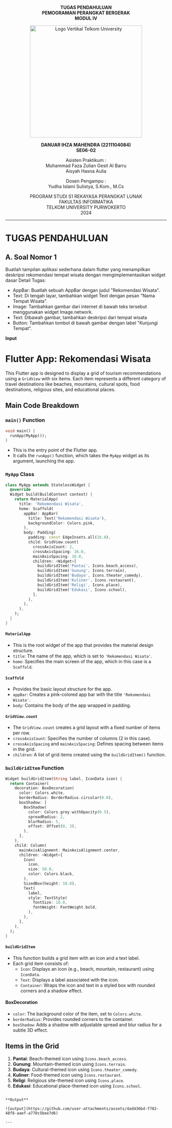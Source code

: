 <div align="center">

**TUGAS PENDAHULUAN** <br>
**PEMOGRAMAN PERANGKAT BERGERAK** <br>
**MODUL IV** <br>

<img src="https://github.com/user-attachments/assets/637271ab-0240-4561-a7a6-04cb1169f636" alt="Logo Vertikal Telkom University" width="350"/>

**DANUAR IHZA MAHENDRA (2211104084)**  
**SE06-02**

Asisten Praktikum :  
Muhammad Faza Zulian Gesit Al Barru  
Aisyah Hasna Aulia

Dosen Pengampu :  
Yudha Islami Sulistya, S.Kom., M.Cs

PROGRAM STUDI S1 REKAYASA PERANGKAT LUNAK  
FAKULTAS INFORMATIKA  
TELKOM UNIVERSITY PURWOKERTO  
2024

</div>

---
# TUGAS PENDAHULUAN

## A. Soal Nomor 1
Buatlah tampilan aplikasi sederhana dalam flutter yang menampilkan deskripsi rekomendasi tempat wisata dengan mengimplementasikan widget dasar
Detail Tugas:
* AppBar: Buatlah sebuah AppBar dengan judul "Rekomendasi Wisata".
* Text: Di tengah layar, tambahkan widget Text dengan pesan "Nama Tempat Wisata".
* Image: Tambahkan gambar dari internet di bawah teks tersebut menggunakan widget Image.network.
* Text: Dibawah gambar, tambahkan deskripsi dari tempat wisata
* Button: Tambahkan tombol di bawah gambar dengan label "Kunjungi Tempat".

**Input**


# Flutter App: Rekomendasi Wisata

This Flutter app is designed to display a grid of tourism recommendations using a `GridView` with six items. Each item represents a different category of travel destinations like beaches, mountains, cultural spots, food destinations, religious sites, and educational places.

## Main Code Breakdown

### `main()` Function
```dart
void main() {
  runApp(MyApp());
}
```
- This is the entry point of the Flutter app.
- It calls the `runApp()` function, which takes the `MyApp` widget as its argument, launching the app.

### `MyApp` Class
```dart
class MyApp extends StatelessWidget {
  @override
  Widget build(BuildContext context) {
    return MaterialApp(
      title: 'Rekomendasi Wisata',
      home: Scaffold(
        appBar: AppBar(
          title: Text('Rekomendasi Wisata'),
          backgroundColor: Colors.pink,
        ),
        body: Padding(
          padding: const EdgeInsets.all(16.0),
          child: GridView.count(
            crossAxisCount: 2, 
            crossAxisSpacing: 16.0, 
            mainAxisSpacing: 16.0, 
            children: <Widget>[
              buildGridItem('Pantai', Icons.beach_access),
              buildGridItem('Gunung', Icons.terrain),
              buildGridItem('Budaya', Icons.theater_comedy),
              buildGridItem('Kuliner', Icons.restaurant),
              buildGridItem('Religi', Icons.place),
              buildGridItem('Edukasi', Icons.school),
            ],
          ),
        ),
      ),
    );
  }
}
```

#### `MaterialApp`
- This is the root widget of the app that provides the material design structure.
- `title`: The name of the app, which is set to `'Rekomendasi Wisata'`.
- `home`: Specifies the main screen of the app, which in this case is a `Scaffold`.

#### `Scaffold`
- Provides the basic layout structure for the app.
- `appBar`: Creates a pink-colored app bar with the title `'Rekomendasi Wisata'`.
- `body`: Contains the body of the app wrapped in padding.

#### `GridView.count`
- The `GridView.count` creates a grid layout with a fixed number of items per row.
- `crossAxisCount`: Specifies the number of columns (2 in this case).
- `crossAxisSpacing` and `mainAxisSpacing`: Defines spacing between items in the grid.
- `children`: A list of grid items created using the `buildGridItem()` function.

### `buildGridItem` Function
```dart
Widget buildGridItem(String label, IconData icon) {
  return Container(
    decoration: BoxDecoration(
      color: Colors.white,
      borderRadius: BorderRadius.circular(8.0),
      boxShadow: [
        BoxShadow(
          color: Colors.grey.withOpacity(0.5),
          spreadRadius: 2,
          blurRadius: 5,
          offset: Offset(0, 3),
        ),
      ],
    ),
    child: Column(
      mainAxisAlignment: MainAxisAlignment.center,
      children: <Widget>[
        Icon(
          icon,
          size: 50.0,
          color: Colors.black,
        ),
        SizedBox(height: 10.0),
        Text(
          label,
          style: TextStyle(
            fontSize: 18.0,
            fontWeight: FontWeight.bold,
          ),
        ),
      ],
    ),
  );
}
```

#### `buildGridItem`
- This function builds a grid item with an icon and a text label.
- Each grid item consists of:
  - `Icon`: Displays an icon (e.g., beach, mountain, restaurant) using `IconData`.
  - `Text`: Displays a label associated with the icon.
  - `Container`: Wraps the icon and text in a styled box with rounded corners and a shadow effect.

#### BoxDecoration
- `color`: The background color of the item, set to `Colors.white`.
- `borderRadius`: Provides rounded corners to the container.
- `boxShadow`: Adds a shadow with adjustable spread and blur radius for a subtle 3D effect.

## Items in the Grid

1. **Pantai**: Beach-themed icon using `Icons.beach_access`.
2. **Gunung**: Mountain-themed icon using `Icons.terrain`.
3. **Budaya**: Cultural-themed icon using `Icons.theater_comedy`.
4. **Kuliner**: Food-themed icon using `Icons.restaurant`.
5. **Religi**: Religious site-themed icon using `Icons.place`.
6. **Edukasi**: Educational place-themed icon using `Icons.school`.

```

**Output**

![output](https://github.com/user-attachments/assets/4ad436bd-f782-48f8-aaef-a770c5bee7d6)

---
